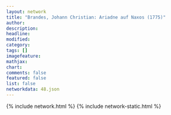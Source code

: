 ```yaml
---
layout: network
title: "Brandes, Johann Christian: Ariadne auf Naxos (1775)"
author:
description:
headline:
modified:
category:
tags: []
imagefeature: 
mathjax: 
chart: 
comments: false
featured: false
list: false
networkdata: 48.json
---
```

{% include network.html %}
{% include network-static.html %}
